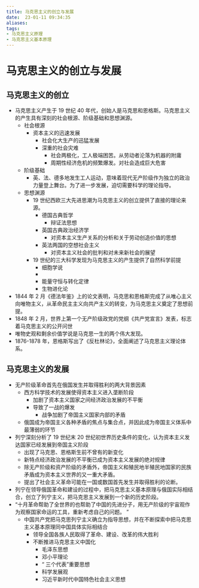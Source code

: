 ```yaml
---
title: 马克思主义的创立与发展
date:  23-01-11 09:34:35
aliases: 
tags: 
- 马克思主义原理
- 马克思主义基本原理
---
```


# 马克思主义的创立与发展

## 马克思主义的创立

- 马克思主义产生于 19 世纪 40 年代，创始人是马克思和恩格斯。马克思主义的产生具有深刻的社会根源、阶级基础和思想渊源。
	- 社会根源
		- 资本主义的迅速发展
			- 社会化大生产的迅猛发展
			- 深重的社会灾难
				- 社会两极化，工人极端困苦。从劳动者沦落为机器的附庸
				- 周期性经济危机的频繁爆发。对社会造成巨大危害
	- 阶级基础
		- 英、法、德多地发生工人运动，意味着现代无产阶级作为独立的政治力量登上舞台。为了进一步发展，迫切需要科学的理论指导。
	- 思想渊源
		- 19 世纪西欧三大先进思潮为马克思主义的创立提供了直接的理论来源。
			- 德国古典哲学
				- 辩证法思想
			- 英国古典政治经济学
				- 对资本主义生产关系的分析和关于劳动创造价值的思想
			- 英法两国的空想社会主义
				- 对资本主义社会的批判和对未来新社会的展望
		- 19 世纪的三大科学发现为马克思主义的产生提供了自然科学前提
			- 细胞学说
			- 
			- 能量守恒与转化定律
			- 生物进化论
- 1844 年 2 月《德法年鉴》上的论文表明，马克思和恩格斯完成了从唯心主义向唯物主义，从革命民主主义向共产主义的转变，为马克思主义奠定了思想前提。
- 1848 年 2 月，世界上第一个无产阶级政党的党纲《共产党宣言》发表，标志着马克思主义的公开问世
- 唯物史观和剩余价值学说是马克思一生的两个伟大发现。
- 1876-1878 年，恩格斯写出了《反杜林论》，全面阐述了马克思主义理论体系。

## 马克思主义的发展

- 无产阶级革命首先在俄国发生并取得胜利的两大背景因素
	- 西方科学技术的发展使得资本主义进入垄断阶段
		- 加剧了资本主义国家之间经济政治发展的不平衡
		- 导致了一战的爆发
			- 战争加剧了帝国主义国家内部的矛盾
	- 俄国成为帝国主义各种矛盾的焦点与集合点，并因此成为帝国主义体系中最薄弱的环节
- 列宁深刻分析了 19 世纪末 20 世纪初世界历史条件的变化，认为资本主义发达国家已经发展到帝国主义阶段
	- 出现了马克思、恩格斯生前不曾有的新变化
	- 新特点经济政治发展的不平衡已成为资本主义发展的绝对规律
	- 除无产阶级和资产阶级的矛盾外，帝国主义和殖民地半殖民地国家的民族矛盾成为资本主义世界的又一重大矛盾。
	- 提出了社会主义革命可能在一国或数国首先发生并取得胜利的论断。
- 列宁在领导俄国革命和建设的过程中，把马克思主义基本原理与俄国实际相结合，创立了列宁主义，把马克思主义发展到一个新的历史阶段。
- “十月革命帮助了全世界的也帮助了中国的先进分子，用无产阶级的宇宙观作为观察国家命运的工具，重新考虑自己的问题。 ”
	- 中国共产党把马克思列宁主义确立为指导思想，并在不断探索中把马克思主义基本原理同中国具体实际相结合
		- 领导全国各族人民取得了革命、建设、改革的伟大胜利
		- 不断推进马克思主义中国化
			- 毛泽东思想
			- 邓小平理论
			-  “ 三个代表”重要思想
			- 科学发展观
			- 习近平新时代中国特色社会主义思想

